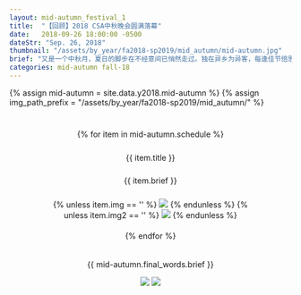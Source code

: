 ```yaml
---
layout: mid-autumn_festival_1
title:  "【回顾】2018 CSA中秋晚会圆满落幕"
date:   2018-09-26 18:00:00 -0500
dateStr: "Sep. 26, 2018"
thumbnail: "/assets/by_year/fa2018-sp2019/mid_autumn/mid-autumn.jpg"
brief: "又是一个中秋月，夏日的脚步在不经意间已悄然走过。独在异乡为异客，每逢佳节倍思亲。CSA为远在他乡的UF留学生安排了一场精彩的中秋晚会，并为大家准备了甜美的月饼～"
categories: mid-autumn fall-18
---
```

{% assign mid-autumn = site.data.y2018.mid-autumn %}
{% assign img_path_prefix = "/assets/by_year/fa2018-sp2019/mid_autumn/" %}

<div class="text-responsive" style="margin: 40px; text-align:center">
  {% for item in mid-autumn.schedule %}
    <div class="row">
      <div style="padding: 20px">
      <div class="special-box-wrapper">
        <div class="special-box">
          <p class="blue-highlight" style="margin:5px">{{ item.title }}</p>
        </div>
      </div>
      <p class="text-responsive" style="padding:10px 0px;">{{ item.brief }}</p>
      {% unless item.img == '' %}
        <img class="img-responsive" src="{{ img_path_prefix }}{{ item.img }}" />
      {% endunless %}
      {% unless item.img2 == '' %}
        <img class="img-responsive" src="{{ img_path_prefix }}{{ item.img2 }}" />
      {% endunless %}
      </div>
    </div>
  {% endfor %}
  <div class="row">
    <div style="padding: 20px">
      <p>{{ mid-autumn.final_words.brief }}</p>      
      <img src="{{ img_path_prefix }}{{ mid-autumn.final_words.img }}" class="img-responsive" />
      <img src="{{ img_path_prefix }}{{ mid-autumn.final_words.img2 }}" class="img-responsive" />
    </div>
  </div>
</div>
